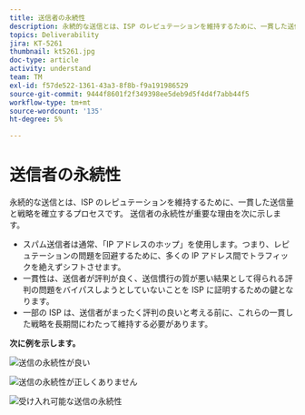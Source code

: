 ```yaml
---
title: 送信者の永続性
description: 永続的な送信とは、ISP のレピュテーションを維持するために、一貫した送信量と戦略を確立するプロセスです。
topics: Deliverability
jira: KT-5261
thumbnail: kt5261.jpg
doc-type: article
activity: understand
team: TM
exl-id: f57de522-1361-43a3-8f8b-f9a191986529
source-git-commit: 9444f8601f2f349398ee5deb9d5f4d4f7abb44f5
workflow-type: tm+mt
source-wordcount: '135'
ht-degree: 5%

---
```


# 送信者の永続性

永続的な送信とは、ISP のレピュテーションを維持するために、一貫した送信量と戦略を確立するプロセスです。 送信者の永続性が重要な理由を次に示します。

* スパム送信者は通常、「IP アドレスのホップ」を使用します。つまり、レピュテーションの問題を回避するために、多くの IP アドレス間でトラフィックを絶えずシフトさせます。
* 一貫性は、送信者が評判が良く、送信慣行の質が悪い結果として得られる評判の問題をバイパスしようとしていないことを ISP に証明するための鍵となります。
* 一部の ISP は、送信者がまったく評判の良いと考える前に、これらの一貫した戦略を長期間にわたって維持する必要があります。

**次に例を示します。**

![送信の永続性が良い](assets/Sender_Permanence_1.png)

![送信の永続性が正しくありません](assets/Sender_Permanence_2.png)

![受け入れ可能な送信の永続性](assets/Sender_Permanence_3.png)
